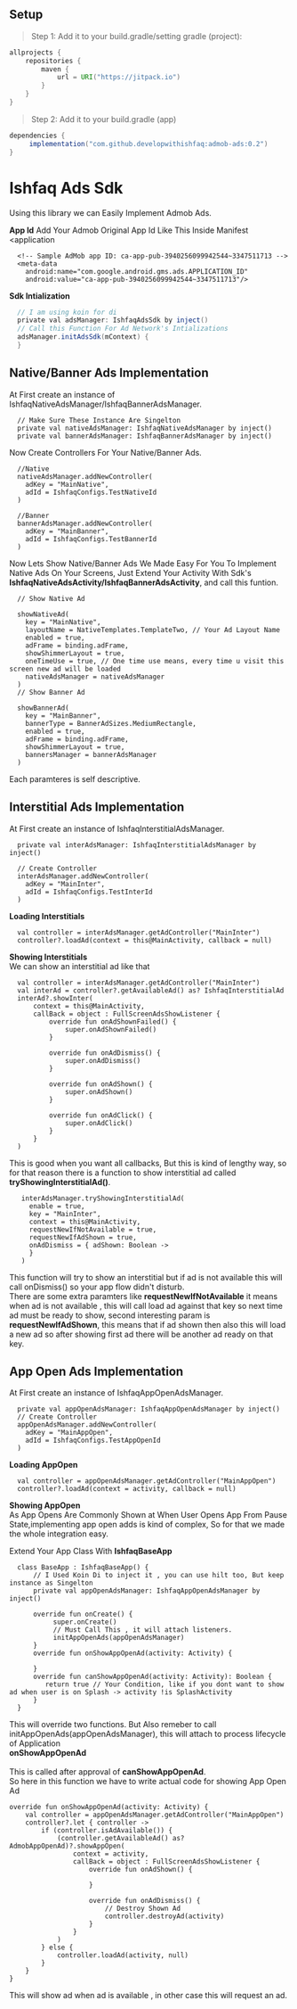 ## Setup
> Step 1: Add it to your build.gradle/setting gradle (project):
```gradle
allprojects {
    repositories {
        maven {
            url = URI("https://jitpack.io")
        }
    }
}
```
> Step 2: Add it to your build.gradle (app)

```gradle
dependencies {
     implementation("com.github.developwithishfaq:admob-ads:0.2")
}
```

# Ishfaq Ads Sdk
Using this library we can Easily Implement Admob Ads.

**App Id**
Add Your Admob Original App Id Like This Inside Manifest <application 
```
  <!-- Sample AdMob app ID: ca-app-pub-3940256099942544~3347511713 -->
  <meta-data
    android:name="com.google.android.gms.ads.APPLICATION_ID"
    android:value="ca-app-pub-3940256099942544~3347511713"/>
```


**Sdk Intialization**
```gradle
  // I am using koin for di
  private val adsManager: IshfaqAdsSdk by inject()
  // Call this Function For Ad Network's Intializations
  adsManager.initAdsSdk(mContext) {
  }
```
## Native/Banner Ads Implementation
At First create an instance of IshfaqNativeAdsManager/IshfaqBannerAdsManager.
```
  // Make Sure These Instance Are Singelton
  private val nativeAdsManager: IshfaqNativeAdsManager by inject()
  private val bannerAdsManager: IshfaqBannerAdsManager by inject()
```
Now Create Controllers For Your Native/Banner Ads.
```
  //Native
  nativeAdsManager.addNewController(
    adKey = "MainNative",
    adId = IshfaqConfigs.TestNativeId
  )

  //Banner
  bannerAdsManager.addNewController(
    adKey = "MainBanner",
    adId = IshfaqConfigs.TestBannerId
  )
```
Now Lets Show Native/Banner Ads
We Made Easy For You To Implement Native Ads On Your Screens, Just Extend Your Activity With Sdk's **IshfaqNativeAdsActivity/IshfaqBannerAdsActivity**, and call this funtion.

```
  // Show Native Ad

  showNativeAd(
    key = "MainNative",
    layoutName = NativeTemplates.TemplateTwo, // Your Ad Layout Name 
    enabled = true,
    adFrame = binding.adFrame,
    showShimmerLayout = true,
    oneTimeUse = true, // One time use means, every time u visit this screen new ad will be loaded
    nativeAdsManager = nativeAdsManager
  )
  // Show Banner Ad 

  showBannerAd(
    key = "MainBanner",
    bannerType = BannerAdSizes.MediumRectangle,
    enabled = true,
    adFrame = binding.adFrame,
    showShimmerLayout = true,
    bannersManager = bannerAdsManager
  )
```
Each paramteres is self descriptive.

## Interstitial Ads Implementation
At First create an instance of IshfaqInterstitialAdsManager.
```
  private val interAdsManager: IshfaqInterstitialAdsManager by inject()

  // Create Controller
  interAdsManager.addNewController(
    adKey = "MainInter",
    adId = IshfaqConfigs.TestInterId
  )
```
**Loading Interstitials**
```
  val controller = interAdsManager.getAdController("MainInter")
  controller?.loadAd(context = this@MainActivity, callback = null)
```
**Showing Interstitials**<br>
We can show an interstitial ad like that
```
  val controller = interAdsManager.getAdController("MainInter")
  val interAd = controller?.getAvailableAd() as? IshfaqInterstitialAd
  interAd?.showInter(
      context = this@MainActivity,
      callBack = object : FullScreenAdsShowListener {
          override fun onAdShownFailed() {
              super.onAdShownFailed()
          }

          override fun onAdDismiss() {
              super.onAdDismiss()
          }

          override fun onAdShown() {
              super.onAdShown()
          }

          override fun onAdClick() {
              super.onAdClick()
          }
      }
  )
```
This is good when you want all callbacks, But this is kind of lengthy way, so for that reason there
is a function to show interstitial ad called **tryShowingInterstitialAd()**.
```
   interAdsManager.tryShowingInterstitialAd(
     enable = true,
     key = "MainInter",
     context = this@MainActivity,
     requestNewIfNotAvailable = true,
     requestNewIfAdShown = true,     
     onAdDismiss = { adShown: Boolean ->
     }
   )
```
This function will try to show an interstitial but if ad is not available this will call onDismiss() so your app flow 
didn't disturb.<br>
There are some extra paramters like **requestNewIfNotAvailable** it means when ad is not available , this will call load ad
against that key so next time ad must be ready to show, second interesting param is **requestNewIfAdShown**, this means 
that if ad shown then also this will load a new ad so after showing first ad there will be another ad ready on that key.
## App Open Ads Implementation
At First create an instance of IshfaqAppOpenAdsManager.
```
  private val appOpenAdsManager: IshfaqAppOpenAdsManager by inject()
  // Create Controller
  appOpenAdsManager.addNewController(
    adKey = "MainAppOpen",
    adId = IshfaqConfigs.TestAppOpenId
  )
```
**Loading AppOpen**
```
  val controller = appOpenAdsManager.getAdController("MainAppOpen")
  controller?.loadAd(context = activity, callback = null)
```
**Showing AppOpen**<br>
As App Opens Are Commonly Shown at When User Opens App From Pause State,implementing app open adds is kind of complex,
So for that we made the whole integration easy.

Extend Your App Class With **IshfaqBaseApp**
```
  class BaseApp : IshfaqBaseApp() {
      // I Used Koin Di to inject it , you can use hilt too, But keep instance as Singelton
      private val appOpenAdsManager: IshfaqAppOpenAdsManager by inject()

      override fun onCreate() {
           super.onCreate()
           // Must Call This , it will attach listeners.
           initAppOpenAds(appOpenAdsManager)
      }
      override fun onShowAppOpenAd(activity: Activity) {

      }
      override fun canShowAppOpenAd(activity: Activity): Boolean {
         return true // Your Condition, like if you dont want to show ad when user is on Splash -> activity !is SplashActivity
      }  
  }
```
This will override two functions. But Also remeber to call initAppOpenAds(appOpenAdsManager), this will attach to process lifecycle of Application<br>
**onShowAppOpenAd**<br><br>
This is called after approval of **canShowAppOpenAd**.<br>
So here in this function we have to write actual code for showing App Open Ad

```
override fun onShowAppOpenAd(activity: Activity) {
    val controller = appOpenAdsManager.getAdController("MainAppOpen")
    controller?.let { controller ->
        if (controller.isAdAvailable()) {
            (controller.getAvailableAd() as? AdmobAppOpenAd)?.showAppOpen(
                context = activity,
                callBack = object : FullScreenAdsShowListener {
                    override fun onAdShown() {

                    }

                    override fun onAdDismiss() {
                        // Destroy Shown Ad
                        controller.destroyAd(activity)
                    }
                }
            )
        } else {
            controller.loadAd(activity, null)
        }
    }
}
```
This will show ad when ad is available , in other case this will request an ad.



